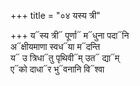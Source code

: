 +++
title = "०४ यस्य त्री"

+++
य᳓स्य त्री᳓ पूर्णा᳓ म᳓धुना पदा᳓नि  
अ᳓क्षीयमाणा स्वध᳓या म᳓दन्ति  
य᳓ उ त्रिधा᳓तु पृथिवी᳓म् उत᳓ द्या᳓म्  
ए᳓को दाधा᳓र भु᳓वनानि वि᳓श्वा